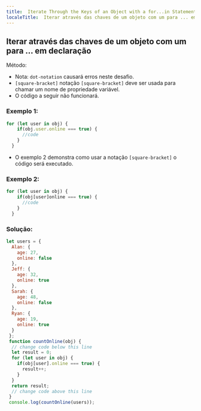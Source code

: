 ```yaml
---
title:  Iterate Through the Keys of an Object with a for...in Statement
localeTitle:  Iterar através das chaves de um objeto com um para ... em declaração
---
```

## Iterar através das chaves de um objeto com um para ... em declaração

Método:

*   Nota: `dot-notation` causará erros neste desafio.
*   `[square-bracket]` notação `[square-bracket]` deve ser usada para chamar um nome de propriedade variável.
*   O código a seguir não funcionará.

### Exemplo 1:

```javascript
for (let user in obj) { 
    if(obj.user.online === true) { 
      //code 
    } 
  } 
```

*   O exemplo 2 demonstra como usar a notação `[square-bracket]` o código será executado.

### Exemplo 2:

```javascript
for (let user in obj) { 
    if(obj[user]online === true) { 
      //code 
    } 
  } 
```

### Solução:

```javascript
let users = { 
  Alan: { 
    age: 27, 
    online: false 
  }, 
  Jeff: { 
    age: 32, 
    online: true 
  }, 
  Sarah: { 
    age: 48, 
    online: false 
  }, 
  Ryan: { 
    age: 19, 
    online: true 
  } 
 }; 
 function countOnline(obj) { 
  // change code below this line 
  let result = 0; 
  for (let user in obj) { 
    if(obj[user].online === true) { 
      result++; 
    } 
  } 
  return result; 
  // change code above this line 
 } 
 console.log(countOnline(users)); 

```